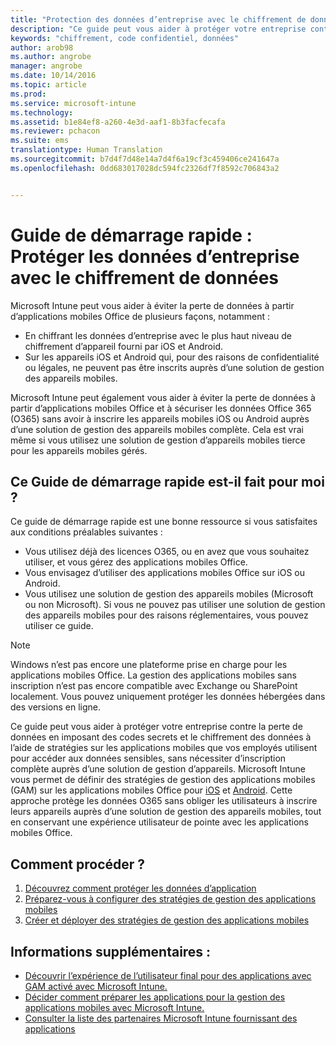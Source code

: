 ```yaml
---
title: "Protection des données d’entreprise avec le chiffrement de données | Microsoft Intune"
description: "Ce guide peut vous aider à protéger votre entreprise contre la perte de données en imposant un code secret et le chiffrement des données à l’aide d’une stratégie sur les applications mobiles."
keywords: "chiffrement, code confidentiel, données"
author: arob98
ms.author: angrobe
manager: angrobe
ms.date: 10/14/2016
ms.topic: article
ms.prod: 
ms.service: microsoft-intune
ms.technology: 
ms.assetid: b1e84ef8-a260-4e3d-aaf1-8b3facfecafa
ms.reviewer: pchacon
ms.suite: ems
translationtype: Human Translation
ms.sourcegitcommit: b7d4f7d48e14a7d4f6a19cf3c459406ce241647a
ms.openlocfilehash: 0dd683017028dc594fc2326df7f8592c706843a2


---
```


# Guide de démarrage rapide : Protéger les données d’entreprise avec le chiffrement de données
Microsoft Intune peut vous aider à éviter la perte de données à partir d’applications mobiles Office de plusieurs façons, notamment :
- En chiffrant les données d’entreprise avec le plus haut niveau de chiffrement d’appareil fourni par iOS et Android.
- Sur les appareils iOS et Android qui, pour des raisons de confidentialité ou légales, ne peuvent pas être inscrits auprès d’une solution de gestion des appareils mobiles.

Microsoft Intune peut également vous aider à éviter la perte de données à partir d’applications mobiles Office et à sécuriser les données Office 365 (O365) sans avoir à inscrire les appareils mobiles iOS ou Android auprès d’une solution de gestion des appareils mobiles complète. Cela est vrai même si vous utilisez une solution de gestion d’appareils mobiles tierce pour les appareils mobiles gérés. 

## Ce Guide de démarrage rapide est-il fait pour moi ?
Ce guide de démarrage rapide est une bonne ressource si vous satisfaites aux conditions préalables suivantes :
- Vous utilisez déjà des licences O365, ou en avez que vous souhaitez utiliser, et vous gérez des applications mobiles Office.
- Vous envisagez d’utiliser des applications mobiles Office sur iOS ou Android. 
- Vous utilisez une solution de gestion des appareils mobiles (Microsoft ou non Microsoft). Si vous ne pouvez pas utiliser une solution de gestion des appareils mobiles pour des raisons réglementaires, vous pouvez utiliser ce guide. 

> [!NOTE] 
> Windows n’est pas encore une plateforme prise en charge pour les applications mobiles Office. La gestion des applications mobiles sans inscription n’est pas encore compatible avec Exchange ou SharePoint localement. Vous pouvez uniquement protéger les données hébergées dans des versions en ligne.

Ce guide peut vous aider à protéger votre entreprise contre la perte de données en imposant des codes secrets et le chiffrement des données à l’aide de stratégies sur les applications mobiles que vos employés utilisent pour accéder aux données sensibles, sans nécessiter d’inscription complète auprès d’une solution de gestion d’appareils. Microsoft Intune vous permet de définir des stratégies de gestion des applications mobiles (GAM) sur les applications mobiles Office pour [iOS](https://products.office.com/en-us/mobile/office-mobile-apps-for-ios) et [Android](https://products.office.com/en-us/mobile/office-mobile-apps-for-android). Cette approche protège les données O365 sans obliger les utilisateurs à inscrire leurs appareils auprès d’une solution de gestion des appareils mobiles, tout en conservant une expérience utilisateur de pointe avec les applications mobiles Office. 

## Comment procéder ?
1.  [Découvrez comment protéger les données d’application](/intune/deploy-use/protect-app-data-using-mobile-app-management-policies-with-microsoft-intune) 
2.  [Préparez-vous à configurer des stratégies de gestion des applications mobiles](/intune/deploy-use/get-ready-to-configure-mobile-app-management-policies-with-microsoft-intune) 
3.  [Créer et déployer des stratégies de gestion des applications mobiles](/intune/deploy-use/create-and-deploy-mobile-app-management-policies-with-microsoft-intune) 

## Informations supplémentaires :
- [Découvrir l’expérience de l’utilisateur final pour des applications avec GAM activé avec Microsoft Intune.](/intune/deploy-use/end-user-experience-for-mam-enabled-apps-with-microsoft-intune)
- [Décider comment préparer les applications pour la gestion des applications mobiles avec Microsoft Intune.](/intune/deploy-use/decide-how-to-prepare-apps-for-mobile-application-management-with-microsoft-intune)
- [Consulter la liste des partenaires Microsoft Intune fournissant des applications](https://www.microsoft.com/en-us/cloud-platform/microsoft-intune-partners)



<!--HONumber=Oct16_HO3-->


